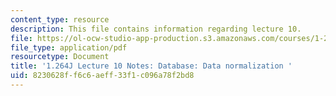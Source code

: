 ```yaml
---
content_type: resource
description: This file contains information regarding lecture 10.
file: https://ol-ocw-studio-app-production.s3.amazonaws.com/courses/1-264j-database-internet-and-systems-integration-technologies-fall-2013/8230628ff6c6aeff33f1c096a78f2bd8_MIT1_264JF13_lect_10.pdf
file_type: application/pdf
resourcetype: Document
title: '1.264J Lecture 10 Notes: Database: Data normalization '
uid: 8230628f-f6c6-aeff-33f1-c096a78f2bd8
---
```

